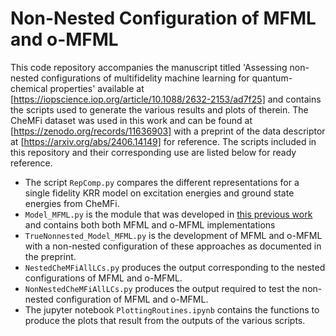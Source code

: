# Non-Nested Configuration of MFML and o-MFML
This code repository accompanies the manuscript titled 'Assessing non-nested configurations of multifidelity machine learning for quantum-chemical properties' available at [https://iopscience.iop.org/article/10.1088/2632-2153/ad7f25] and contains the scripts used to generate the various results and plots of therein. The CheMFi dataset was used in this work and can be found at [https://zenodo.org/records/11636903] with a preprint of the data descriptor at [https://arxiv.org/abs/2406.14149] for reference. The scripts included in this repository and their corresponding use are listed below for ready reference.

* The script `RepComp.py` compares the different representations for a single fidelity KRR model on excitation energies and ground state energies from CheMFi. 
* `Model_MFML.py` is the module that was developed in [this previous work](https://iopscience.iop.org/article/10.1088/2632-2153/ad2cef) and contains both both MFML and o-MFML implementations 
* `TrueNonnested_Model_MFML.py` is the development of MFML and o-MFML with a non-nested configuration of these approaches as documented in the preprint.
* `NestedCheMFiAllLCs.py` produces the output corresponding to the nested configurations of MFML and o-MFML.
* `NonNestedCheMFiAllLCs.py` produces the output required to test the non-nested configuration of MFML and o-MFML.
* The jupyter notebook `PlottingRoutines.ipynb` contains the functions to produce the plots that result from the outputs of the various scripts.
